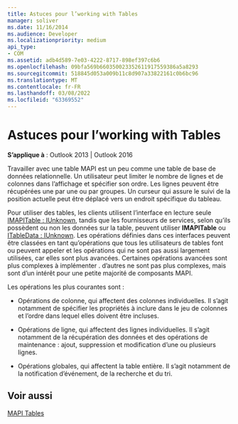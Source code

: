 ```yaml
---
title: Astuces pour l’working with Tables
manager: soliver
ms.date: 11/16/2014
ms.audience: Developer
ms.localizationpriority: medium
api_type:
- COM
ms.assetid: adb4d589-7e03-4222-8717-898ef397c6b6
ms.openlocfilehash: 09bfa569b660350023352611917559386a5a8293
ms.sourcegitcommit: 518845d053a009b11c8d907a33822161c0b6bc96
ms.translationtype: MT
ms.contentlocale: fr-FR
ms.lasthandoff: 03/08/2022
ms.locfileid: "63369552"
---
```

# <a name="tips-for-working-with-tables"></a>Astuces pour l’working with Tables

  
  
**S’applique à** : Outlook 2013 | Outlook 2016 
  
Travailler avec une table MAPI est un peu comme une table de base de données relationnelle. Un utilisateur peut limiter le nombre de lignes et de colonnes dans l’affichage et spécifier son ordre. Les lignes peuvent être récupérées une par une ou par groupes. Un curseur qui assure le suivi de la position actuelle peut être déplacé vers un endroit spécifique du tableau. 
  
Pour utiliser des tables, les clients utilisent l’interface en lecture seule [IMAPITable : IUnknown](imapitableiunknown.md), tandis que les fournisseurs de services, selon qu’ils possèdent ou non les données sur la table, peuvent utiliser **IMAPITable** ou [ITableData : IUnknown](itabledataiunknown.md). Les opérations définies dans ces interfaces peuvent être classées en tant qu’opérations que tous les utilisateurs de tables font ou peuvent appeler et les opérations qui ne sont pas aussi largement utilisées, car elles sont plus avancées. Certaines opérations avancées sont plus complexes à implémenter . d’autres ne sont pas plus complexes, mais sont d’un intérêt pour une petite majorité de composants MAPI. 
  
Les opérations les plus courantes sont :
  
- Opérations de colonne, qui affectent des colonnes individuelles. Il s’agit notamment de spécifier les propriétés à inclure dans le jeu de colonnes et l’ordre dans lequel elles doivent être incluses.
    
- Opérations de ligne, qui affectent des lignes individuelles. Il s’agit notamment de la récupération des données et des opérations de maintenance : ajout, suppression et modification d’une ou plusieurs lignes.
    
- Opérations globales, qui affectent la table entière. Il s’agit notamment de la notification d’événement, de la recherche et du tri.
    
## <a name="see-also"></a>Voir aussi



[MAPI Tables](mapi-tables.md)

